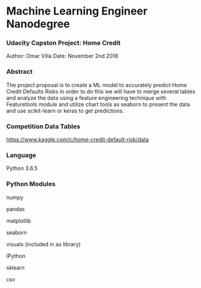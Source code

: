 # Machine Learning Engineer Nanodegree
### Udacity Capston Project: Home Credit
Author: Omar Villa
Date: November 2nd 2018

### Abstract 
The project proposal is to create a ML model to accurately predict Home Credit Defaults Risks in order to do this we will have to merge several tables and analyze the data using a feature engineering technique with Featuretools module and utilize chart tools as seaborn to present the data and use scikit-learn or keras to get predictions.

### Competition Data Tables

https://www.kaggle.com/c/home-credit-default-risk/data

### Language

Python 3.6.5

### Python Modules
numpy

pandas

matplotlib

seaborn

visuals (included in as library)

IPython

sklearn

csv
